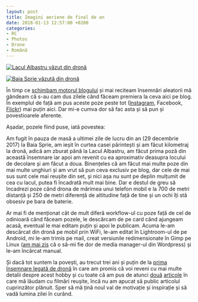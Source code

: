 ```yaml
---
layout: post
title: Imagini aeriene de final de an
date: 2018-01-13 12:57:00 +0200
categories:
- RC
- Photos
- Drone
- Română
---
```

[![Lacul Albastru văzut din dronă](https://content.rusiczki.net/2018/01/drona-lacul-albastru-1000x750.jpg)](https://content.rusiczki.net/2018/01/drona-lacul-albastru.jpg)

[![Baia Sprie văzută din dronă](https://content.rusiczki.net/2018/01/drona-baia-sprie-1000x750.jpg)](https://content.rusiczki.net/2018/01/drona-baia-sprie.jpg)

În timp ce [schimbam motorul blogului](https://www.rusiczki.net/2018/01/08/a-new-blogging-engine/) și mai reciteam însemnări aleatorii mă gândeam că s-au cam dus zilele când făceam premiera la ceva aici pe blog. În exemplul de față am pus aceste poze peste tot ([Instagram](https://www.instagram.com/janosrusiczki), Facebook, [Flickr](https://www.flickr.com/janos)) mai puțin aici. Dar mi-e cumva dor să fac asta și să pun și povestioarele aferente.

Așadar, pozele fiind puse, iată povestea:

Am fugit în pauza de masă a ultimei zile de lucru din an (29 decembrie 2017) la Baia Sprie, am ieșit în curtea casei părintești și am făcut kilometraj la dronă, adică am zburat până la Lacul Albastru, am făcut prima poză din această însemnare iar apoi am revenit cu ea aproximativ deasupra locului de decolare și am făcut a doua. Binențeles că am făcut mai multe poze din mai multe unghiuri și am vrut să pun ceva exclusiv pe blog, dar cele de mai sus sunt cele mai reușite din set, și nici așa nu sunt pe deplin mulțumit de cea cu lacul, putea fi încadrată mult mai bine. Dar e destul de greu să încadrezi poze când drona de mărimea unui telefon mobil e la 700 de metri distanță și 250 de metri diferență de altitudine față de tine și un ochi îți stă obsesiv pe bara de baterie.

Ar mai fi de menționat cât de mult diferă workflow-ul cu poze față de cel de odinioară când făceam pozele, le descărcam de pe card când ajungeam acasă, eventual le mai editam puțin și apoi le publicam. Acuma le-am descărcat din dronă pe mobil prin WiFi, le-am editat în Lightroom-ul de pe Android, mi le-am trimis pe mail, creat versiunile redimensionate în Gimp pe Linux ([am mai zis](https://www.rusiczki.net/2018/01/08/a-new-blogging-engine/) că o să-mi fie dor de media manager-ul din Wordpress) și le-am încărcat manual.

Și dacă tot suntem la povești, au trecut trei ani și puțin de la [prima însemnare legată de dronă](https://rusiczki.net/2014/12/07/zbor/) în care am promis că voi reveni cu mai multe detalii despre acest hobby și cu toate că am pus de atunci [două](https://rusiczki.net/2015/03/12/weekend-epic-la-borsa/) [articole](https://rusiczki.net/2015/10/26/viral/) în care mă lăudam cu filmări reușite, încă nu am apucat să public articolul cuprinzător plănuit. Sper să mă țină noul val de motivație și inspirație și să vadă lumina zilei în curând.

